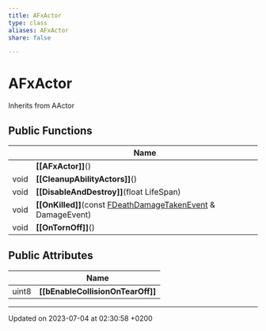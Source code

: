 ```yaml
---
title: AFxActor
type: class
aliases: AFxActor
share: false

---
```


# AFxActor





Inherits from AActor

## Public Functions

|                | Name           |
| -------------- | -------------- |
| | **[[AFxActor]]**() |
| void | **[[CleanupAbilityActors]]**() |
| void | **[[DisableAndDestroy]]**(float LifeSpan) |
| void | **[[OnKilled]]**(const [FDeathDamageTakenEvent](/docs/SDK/Source/Classes/structFDeathDamageTakenEvent.md) & DamageEvent) |
| void | **[[OnTornOff]]**() |

## Public Attributes

|                | Name           |
| -------------- | -------------- |
| uint8 | **[[bEnableCollisionOnTearOff]]**  |

-------------------------------

Updated on 2023-07-04 at 02:30:58 +0200